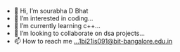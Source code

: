 - 👋 Hi, I’m sourabha D Bhat
- 👀 I’m interested in coding...
- 🌱 I’m currently learning c++...
- 💞️ I’m looking to collaborate on dsa projects...
- 📫 How to reach me ...1bi21is091@bit-bangalore.edu.in

<!---
stormschool-tech/stormschool-tech is a ✨ special ✨ repository because its `README.md` (this file) appears on your GitHub profile.
You can click the Preview link to take a look at your changes.
--->
